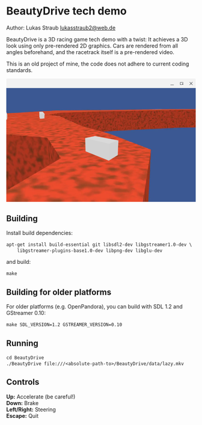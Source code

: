 # BeautyDrive tech demo

Author: Lukas Straub <lukasstraub2@web.de>

BeautyDrive is a 3D racing game tech demo with a twist: It achieves a 3D look using only pre-rendered 2D graphics. Cars are rendered from all angles beforehand, and the racetrack itself is a pre-rendered video.

This is an old project of mine, the code does not adhere to current coding standards.

![image](data/screenshot.png)

## Building

Install build dependencies:

```
apt-get install build-essential git libsdl2-dev libgstreamer1.0-dev \
    libgstreamer-plugins-base1.0-dev libpng-dev libglu-dev
```

and build:

```
make
```

## Building for older platforms

For older platforms (e.g. OpenPandora), you can build with SDL 1.2 and GStreamer 0.10:

```
make SDL_VERSION=1.2 GSTREAMER_VERSION=0.10
```

## Running

```
cd BeautyDrive
./BeautyDrive file:///<absolute-path-to>/BeautyDrive/data/lazy.mkv
```

## Controls

**Up:** Accelerate (be careful!) \
**Down:** Brake \
**Left/Right:** Steering \
**Escape:** Quit
